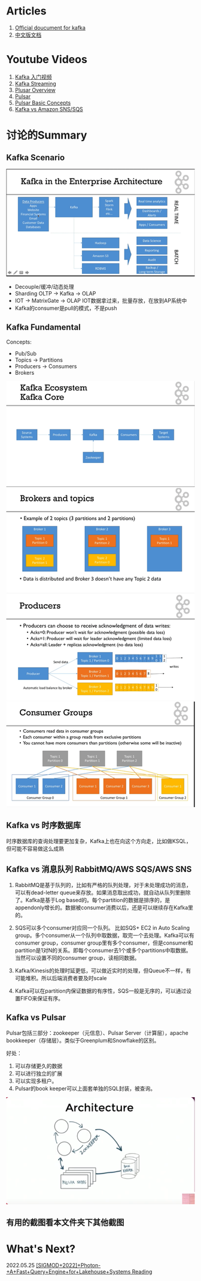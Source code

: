 # Articles
1. [Official doucument for kafka](https://kafka.apache.org/documentation/#introduction)
2. [中文版文档](https://kafka.apachecn.org/documentation.html)

# Youtube Videos
1. [Kafka 入门视频](https://www.youtube.com/watch?v=XFqm_ILuhs0&list=PLt1SIbA8guusxiHz9bveV-UHs_biWFegU)
2. [Kafka Streaming](https://www.youtube.com/watch?v=y9a3fldlvnI)
3. [Plusar Overview](https://www.youtube.com/watch?v=7h7hA7APa5Y)
4. [Pulsar](https://www.youtube.com/watch?v=vlU9UegYab8)
5. [Pulsar Basic Concepts](https://www.youtube.com/watch?v=ed5zxfvlT-M)
6. [Kafka vs Amazon SNS/SQS](https://www.youtube.com/watch?v=ZI5CDsob6i0)


# 讨论的Summary 
## Kafka Scenario
![企业应用场景](https://github.com/ictmalili/data-ranger/blob/master/kafka/4%20Kafka%20in%20the%20Enterprise%20Architecture.png)

* Decouple/缓冲/动态处理
* Sharding OLTP -> Kafka -> OLAP
* IOT -> MatrixGate -> OLAP IOT数据拿过来，批量存放，在放到AP系统中
* Kafka的consumer是pull的模式，不是push

## Kafka Fundamental
Concepts: 
* Pub/Sub 
* Topics -> Partitions
* Producers -> Consumers
* Brokers

![基本组成](https://github.com/ictmalili/data-ranger/blob/master/kafka/1%20Kafka%20Ecosystem%20-%20Kafka%20Core.png)
![Brokers & Topics](https://github.com/ictmalili/data-ranger/blob/master/kafka/6%20Brokers%20%26%20Topics.png)
![Producers](https://github.com/ictmalili/data-ranger/blob/master/kafka/9%20Producers.png)
![Consumers](https://github.com/ictmalili/data-ranger/blob/master/kafka/11%20Consumer%20Groups.png)

## Kafka vs 时序数据库
时序数据库的查询处理要更加复杂，Kafka上也在向这个方向走，比如做KSQL，但可能不容易做这么成熟

## Kafka vs 消息队列 RabbitMQ/AWS SQS/AWS SNS
1. RabbitMQ是基于队列的，比如有严格的队列处理，对于未处理成功的消息，可以有dead-letter queue来存放。如果消息取出成功，就自动从队列里删除了。Kafka是基于Log based的。每个partition的数据是排序的，是appendonly增长的。数据被consumer消费以后，还是可以继续存在Kafka里的。

2. SQS可以多个consumer对应同一个队列。 比如SQS+ EC2 in Auto Scaling group。多个consumer从一个队列中取数据，取完一个去处理。Kafka可以有consumer group，consumer group里有多个consumer，但是consumer和partition是1对N的关系。即每个consumer去1个或多个partitions中取数据。当然可以设置不同的consumer group，读相同数据。

3. Kafka/Kinesis的处理时延更低，可以做近实时的处理，但Queue不一样，有可能堆积。所以后端消费者要及时scale

4. Kafka可以在partition内保证数据的有序性，SQS一般是无序的，可以通过设置FIFO来保证有序。

## Kafka vs Pulsar
Pulsar包括三部分：zookeeper（元信息）、Pulsar Server（计算层），apache bookkeeper（存储层）。类似于Greenplum和Snowflake的区别。

好处：
1. 可以存储更久的数据
2. 可以进行独立的扩展
3. 可以实现多租户。 
4. Pulsar的book keeper可以上面套单独的SQL封装，被查询。

![Pulsar](https://github.com/ictmalili/data-ranger/blob/master/kafka/26%20Pulsar%20Architecture.png)
## 有用的截图看本文件夹下其他截图

# What's Next? 
2022.05.25 [[SIGMOD+2022]+Photon-+A+Fast+Query+Engine+for+Lakehouse+Systems Reading](https://github.com/ictmalili/data-ranger/blob/master/photon/photon%20architecture.md)

